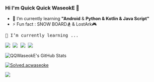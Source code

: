 ### Hi I'm Quick Quick WaseokE 👋


- 🌱 I’m currently learning **"Android** & **Python & Kotlin & Java Script"**
- ⚡ Fun fact : SNOW BOARD🏂 & LostArk🎮

<pre>
🌱 I’m currently learning ...

<a href="https://developer.android.com" target="_blank"><img src="https://img.shields.io/badge/Android-3DDC84?style=flat-square&logo=Android&logoColor=white"/></a> <a href="" target="_blank"><img src="https://img.shields.io/badge/Python-FFFFFF?style=flat-square&logo=python&logoColor=black"/></a> <a href="" target="_blank"><img src="https://img.shields.io/badge/Kotlin-FFFFFF?style=flat-square&logo=kotlin&logoColor=black"/></a> <a href="" target="_blank"><img src="https://img.shields.io/badge/Java Script-FFFFFF?style=flat-square&logo=Javascript&logoColor=black"/></a>
</pre>

![QQWaseokE's GitHub Stats](https://github-readme-stats.vercel.app/api?username=QQWaseokE&show_icons=true)

[![Solved.acwaseoke](http://mazassumnida.wtf/api/v2/generate_badge?boj=QQWaseokE)](https://solved.ac/waseoke)

<a href="https://hits.seeyoufarm.com"><img src="https://hits.seeyoufarm.com/api/count/incr/badge.svg?url=https%3A%2F%2Fgithub.com%2FQQWaseokE%2Fhit-counter&count_bg=%233D91C8&title_bg=%23000000&icon=&icon_color=%23939393&title=hits&edge_flat=false"/></a>                       
